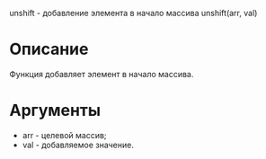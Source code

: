 unshift - добавление элемента в начало массива
    unshift(arr, val)

Описание
========

Функция добавляет элемент в начало массива.

Аргументы
=========

* arr - целевой массив;
* val - добавляемое значение.
